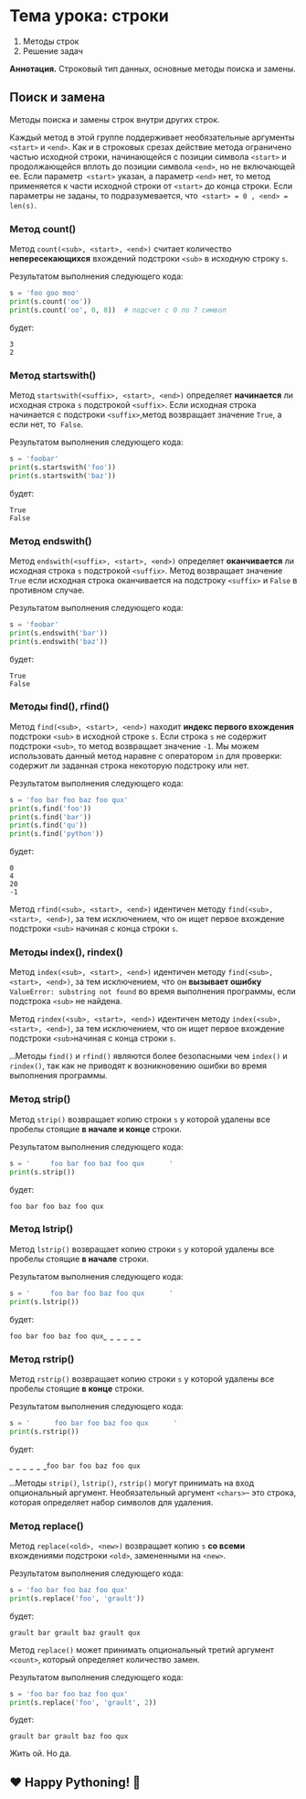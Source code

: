 # **Тема урока: строки** 

1. Методы строк
1. Решение задач

**Аннотация.** Строковый тип данных, основные методы поиска и замены.

## **Поиск и замена**

Методы поиска и замены строк внутри других строк.

Каждый метод в этой группе поддерживает необязательные аргументы `<start>` и `<end>`. Как и в строковых срезах действие метода ограничено частью исходной строки, начинающейся с позиции символа `<start>` и продолжающейся вплоть до позиции символа `<end>`, но не включающей ее. Если параметр` <start>` указан, а параметр `<end>` нет, то метод применяется к части исходной строки от `<start>` до конца строки. Если параметры не заданы, то подразумевается, что` <start> = 0 , <end> = len(s)`.

### **Метод count()**

Метод `count(<sub>, <start>, <end>)` считает количество **непересекающихся** вхождений подстроки `<sub>` в исходную строку `s`.

Результатом выполнения следующего кода:

```python
s = 'foo goo moo'
print(s.count('oo'))
print(s.count('oo', 0, 8))  # подсчет с 0 по 7 символ
```

будет:

```
3
2
```

### **Метод startswith()**

Метод `startswith(<suffix>, <start>, <end>)` определяет **начинается** ли исходная строка `s` подстрокой `<suffix>`. Если исходная строка начинается с подстроки `<suffix>`,метод возвращает значение `True`, а если нет, то  `False`.

Результатом выполнения следующего кода:

```python
s = 'foobar'
print(s.startswith('foo'))
print(s.startswith('baz'))
```

будет:

```
True
False
```

### **Метод endswith()**

Метод `endswith(<suffix>, <start>, <end>)` определяет **оканчивается** ли исходная строка `s` подстрокой `<suffix>`. Метод возвращает значение `True` если исходная строка оканчивается на подстроку `<suffix>` и `False` в противном случае.

Результатом выполнения следующего кода:

```python
s = 'foobar'
print(s.endswith('bar'))
print(s.endswith('baz'))
```

будет:

```
True
False
```

### **Методы find(), rfind()**

Метод `find(<sub>, <start>, <end>)` находит **индекс первого вхождения** подстроки `<sub>` в исходной строке `s`. Если строка `s` не содержит подстроки `<sub>`, то метод возвращает значение `-1`. Мы можем использовать данный метод наравне с оператором `in` для проверки: содержит ли заданная строка некоторую подстроку или нет.

Результатом выполнения следующего кода:

```python
s = 'foo bar foo baz foo qux'
print(s.find('foo'))
print(s.find('bar'))
print(s.find('qu'))
print(s.find('python'))
```

будет:

```
0
4
20
-1
```

Метод `rfind(<sub>, <start>, <end>)` идентичен методу `find(<sub>, <start>, <end>)`, за тем исключением, что он ищет первое вхождение подстроки `<sub>` начиная с конца строки `s`.

### **Методы index(), rindex()**

Метод `index(<sub>, <start>, <end>)` идентичен методу `find(<sub>, <start>, <end>)`, за тем исключением, что он **вызывает ошибку**  `ValueError: substring not found` во время выполнения программы, если подстрока `<sub>` не найдена.

Метод `rindex(<sub>, <start>, <end>)` идентичен методу `index(<sub>, <start>, <end>)`, за тем исключением, что он ищет первое вхождение подстроки `<sub>`начиная с конца строки `s`.

<img src="https://ucarecdn.com/1bbb4056-a365-4ffa-aa21-124c14fe3b5e/" alt="img" style="zoom:25%;" />Методы `find()` и `rfind()` являются более безопасными чем `index()` и `rindex()`, так как не приводят к возникновению ошибки во время выполнения программы.

### **Метод strip()**

Метод `strip()` возвращает копию строки `s` у которой удалены все пробелы стоящие **в начале и конце** строки.

Результатом выполнения следующего кода:

```python
s = '     foo bar foo baz foo qux      '
print(s.strip())
```

будет:

```
foo bar foo baz foo qux
```

### **Метод lstrip()**

Метод `lstrip()` возвращает копию строки `s` у которой удалены все пробелы стоящие **в начале** строки.

Результатом выполнения следующего кода:

```python
s = '     foo bar foo baz foo qux      '
print(s.lstrip())
```

будет:

````
foo bar foo baz foo qux⎵ ⎵ ⎵ ⎵ ⎵ ⎵
````

### **Метод rstrip()**

Метод `rstrip()` возвращает копию строки `s` у которой удалены все пробелы стоящие **в конце** строки.

Результатом выполнения следующего кода:

```python
s = '      foo bar foo baz foo qux      '
print(s.rstrip())
```

будет:

```
⎵ ⎵ ⎵ ⎵ ⎵ ⎵foo bar foo baz foo qux
```

<img src="https://ucarecdn.com/a7b85122-83e6-4aac-af54-77c65425922c/" alt="img" style="zoom:25%;" />Методы `strip()`, `lstrip()`, `rstrip()` могут принимать на вход опциональный аргумент<chars>. Необязательный аргумент `<chars>`– это строка, которая определяет набор символов для удаления.

### **Метод replace()**

Метод `replace(<old>, <new>)` возвращает копию `s` **со всеми** вхождениями подстроки `<old>`, замененными на `<new>`.

Результатом выполнения следующего кода:

```python
s = 'foo bar foo baz foo qux'
print(s.replace('foo', 'grault'))
```

будет:

```
grault bar grault baz grault qux
```

Метод `replace()` может принимать опциональный третий аргумент `<count>`, который определяет количество замен.

Результатом выполнения следующего кода:

```python
s = 'foo bar foo baz foo qux'
print(s.replace('foo', 'grault', 2))
```

будет:

```
grault bar grault baz foo qux
```

Жить ой. Но да.

## **❤️ Happy Pythoning! 🐍**